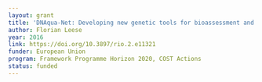 ```yaml
---
layout: grant
title: 'DNAqua-Net: Developing new genetic tools for bioassessment and monitoring of aquatic ecosystems in Europe'
author: Florian Leese
year: 2016
link: https://doi.org/10.3897/rio.2.e11321
funder: European Union 
program: Framework Programme Horizon 2020, COST Actions
status: funded
---
```


